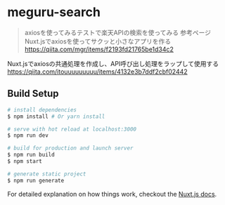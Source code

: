 # meguru-search

> axiosを使ってみるテストで楽天APIの検索を使ってみる
参考ページ
Nuxt.jsでaxiosを使ってサクッと小さなアプリを作る
https://qiita.com/mgr/items/f2193fd21765be1d34c2

Nuxt.jsでaxiosの共通処理を作成し、API呼び出し処理をラップして使用する
https://qiita.com/itouuuuuuuuu/items/4132e3b7ddf2cbf02442

## Build Setup

``` bash
# install dependencies
$ npm install # Or yarn install

# serve with hot reload at localhost:3000
$ npm run dev

# build for production and launch server
$ npm run build
$ npm start

# generate static project
$ npm run generate
```

For detailed explanation on how things work, checkout the [Nuxt.js docs](https://github.com/nuxt/nuxt.js).


